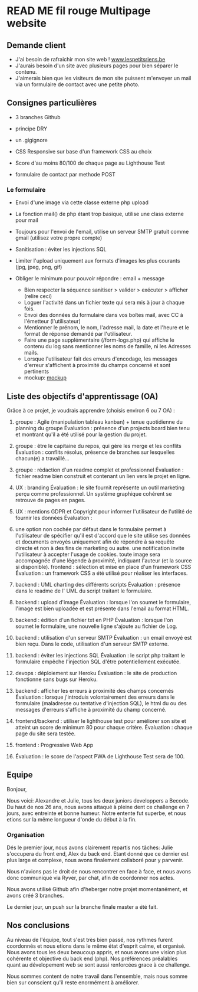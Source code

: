 # READ ME fil rouge Multipage website


## Demande client

 - J'ai besoin de rafraichir mon site web ! www.lespetitsriens.be
 - J'aurais besoin d'un site avec plusieurs pages pour bien séparer le contenu.
 - J'aimerais bien que les visiteurs de mon site puissent m'envoyer un mail via un formulaire de contact avec une petite photo.
 
## Consignes particulières

* 3 branches Github
* principe DRY

* un .gigignore
* CSS Responsive sur base d'un framework CSS au choix
* Score d'au moins 80/100 de chaque page au Lighthouse Test
* formulaire de contact par methode POST

### Le formulaire

- Envoi d'une image via cette classe externe php upload
- La fonction mail() de php étant trop basique, utilise une class externe pour mail
- Toujours pour l'envoi de l'email, utilise un serveur SMTP gratuit comme gmail (utilisez votre propre compte)
- Sanitisation : éviter les injections SQL

- Limiter l'upload uniquement aux formats d'images les plus courants (jpg, jpeg, png, gif)
- Obliger le minimum pour pouvoir répondre : email + message

   - Bien respecter la séquence sanitiser > valider > exécuter > afficher (relire ceci)
  - Loguer l'activité dans un fichier texte qui sera mis à jour à chaque fois.
   - Envoi des données du formulaire dans vos boîtes mail, avec CC à l'émetteur (l'utilisateur)
   - Mentionner le prénom, le nom, l'adresse mail, la date et l'heure et le format de réponse demandé par l'utilisateur.
  -  Faire une page supplémentaire (/form-logs.php) qui affiche le contenu du log sans mentionner les noms de famille, ni les Adresses mails.
   - Lorsque l'utilisateur fait des erreurs d'encodage, les messages d'erreur s'affichent à proximité du champs concerné et sont pertinents
   - mockup: [mockup](mockup.png)
   
## Liste des objectifs d'apprentissage (OA)

Grâce à ce projet, je voudrais apprendre (choisis environ 6 ou 7 OA) :

1. groupe : Agile (manipulation tableau kanban) + tenue quotidienne du planning du groupe
Évaluation : présence d'un projects board bien tenu et montrant qu'il a été utilisé pour la gestion du projet.

2. groupe : être le capitaine du repos, qui gère les merge et les conflits
Évaluation : conflits résolus, présence de branches sur lesquelles chacun(e) a travaillé...

3. groupe : rédaction d'un readme complet et professionnel
Évaluation : fichier readme bien construit et contenant un lien vers le projet en ligne.

4. UX : branding
Évaluation : le site fournit représente un outil marketing perçu comme professionnel. Un système graphique cohérent se retrouve de pages en pages.

5. UX : mentions GDPR et Copyright pour informer l'utilisateur de l'utilité de fournir les données
Évaluation :

6. une option non cochée par défaut dans le formulaire permet à l'utilisateur de spécifier qu'il est d'accord que le site utilise ses données et documents envoyés uniquement afin de répondre à sa requête directe et non à des fins de marketing ou autre.
une notification invite l'utilisateur à accepter l'usage de cookies.
toute image sera accompagnée d'une légende à proximité, indiquant l'auteur (et la source si disponible).
frontend : sélection et mise en place d'un framework CSS
Évaluation : un framework CSS a été utilisé pour réaliser les interfaces.

7. backend : UML charting des différents scripts
Évaluation : présence dans le readme de l' UML du script traitant le formulaire.

8. backend : upload d'image
Évaluation : lorsque l'on soumet le formulaire, l'image est bien uploadée et est présente dans l'email au format HTML.

9. backend : édition d'un fichier txt en PHP
Évaluation : lorsque l'on soumet le formulaire, une nouvelle ligne s'ajoute au fichier de Log.

10. backend : utilisation d'un serveur SMTP
Évaluation : un email envoyé est bien reçu. Dans le code, utilisation d'un serveur SMTP externe.

11. backend : éviter les injections SQL
Évaluation : le script php traitant le formulaire empêche l'injection SQL d'être potentiellement exécutée.

12. devops : déploiement sur Heroku
Évaluation : le site de production fonctionne sans bugs sur Heroku.

13. backend : afficher les erreurs à proximité des champs concernés
Évaluation : lorsque j'introduis volontairement des erreurs dans le formulaire (maladresse ou tentative d'injection SQL), le html du ou des messages d'erreurs s'affiche à proximité du champ concerné.

14. frontend/backend : utiliser le lighthouse test pour améliorer son site et atteint un score de minimum 80 pour chaque critère.
Évaluation : chaque page du site sera testée.

15. frontend : Progressive Web App

16. Évaluation : le score de l'aspect PWA de Lighthouse Test sera de 100.


## Equipe

Bonjour, 

Nous voici: Alexandre et Julie, tous les deux juniors developpers a Becode. 
Du haut de nos 26 ans, nous avons attaqué à pleine dent ce challenge en 7 jours, avec entreinte et bonne humeur. 
Notre entente fut superbe, et nous etions sur la même longueur d'onde du début à la fin.

### Organisation 

Dés le premier jour, nous avons clairement repartis nos tâches:
Julie s'occupera du front end, Alex du back end. 
Etant donné que ce dernier est plus large et complexe, nous avons finalement collaboré pour y parvenir. 

Nous n'avions pas le droit de nous rencontrer en face à face, et nous avons donc communiqué via Ryver, par chat, afin de coordonner nos actes. 

Nous avons utilisé Github afin d'heberger notre projet momentanément, et avons créé 3 branches. 

Le dernier jour, un push sur la branche finale master a été fait. 

## Nos conclusions

Au niveau de l'équipe, tout s'est très bien passé, nos rythmes furent coordonnés et nous etions dans le même état d'esprit calme, et organisé. 
Nous avons tous les deux beaucoup appris, et nous avons une vision plus cohérente et objective du back end (php). 
Nos préférences préalables quant au dévelopement web se sont aussi renforcées grace à ce challenge.

Nous sommes content de notre travail dans l'ensemble, mais nous somme bien sur conscient qu'il reste enormément à améliorer. 

 
